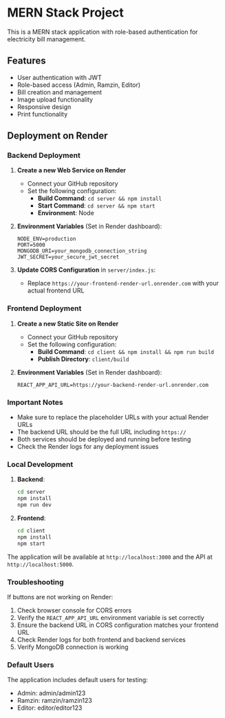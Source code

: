 # MERN Stack Project

This is a MERN stack application with role-based authentication for electricity bill management.

## Features

- User authentication with JWT
- Role-based access (Admin, Ramzin, Editor)
- Bill creation and management
- Image upload functionality
- Responsive design
- Print functionality

## Deployment on Render

### Backend Deployment

1. **Create a new Web Service on Render**
   - Connect your GitHub repository
   - Set the following configuration:
     - **Build Command**: `cd server && npm install`
     - **Start Command**: `cd server && npm start`
     - **Environment**: Node

2. **Environment Variables** (Set in Render dashboard):
   ```
   NODE_ENV=production
   PORT=5000
   MONGODB_URI=your_mongodb_connection_string
   JWT_SECRET=your_secure_jwt_secret
   ```

3. **Update CORS Configuration** in `server/index.js`:
   - Replace `https://your-frontend-render-url.onrender.com` with your actual frontend URL

### Frontend Deployment

1. **Create a new Static Site on Render**
   - Connect your GitHub repository
   - Set the following configuration:
     - **Build Command**: `cd client && npm install && npm run build`
     - **Publish Directory**: `client/build`

2. **Environment Variables** (Set in Render dashboard):
   ```
   REACT_APP_API_URL=https://your-backend-render-url.onrender.com
   ```

### Important Notes

- Make sure to replace the placeholder URLs with your actual Render URLs
- The backend URL should be the full URL including `https://`
- Both services should be deployed and running before testing
- Check the Render logs for any deployment issues

### Local Development

1. **Backend**:
   ```bash
   cd server
   npm install
   npm run dev
   ```

2. **Frontend**:
   ```bash
   cd client
   npm install
   npm start
   ```

The application will be available at `http://localhost:3000` and the API at `http://localhost:5000`.

### Troubleshooting

If buttons are not working on Render:

1. Check browser console for CORS errors
2. Verify the `REACT_APP_API_URL` environment variable is set correctly
3. Ensure the backend URL in CORS configuration matches your frontend URL
4. Check Render logs for both frontend and backend services
5. Verify MongoDB connection is working

### Default Users

The application includes default users for testing:
- Admin: admin/admin123
- Ramzin: ramzin/ramzin123  
- Editor: editor/editor123